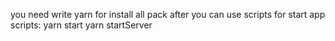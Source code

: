 you need write yarn for install all pack 
after you can use scripts for start app
scripts:
  yarn start 
  yarn startServer
